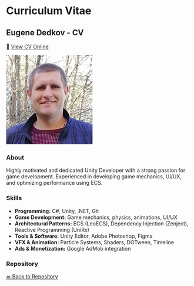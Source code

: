 # Curriculum Vitae

## Eugene Dedkov - CV

🔗 [View CV Online](https://jenyded.github.io/Curriculum-vitae/)

![Profile Photo](profile.jpg)

### About
Highly motivated and dedicated Unity Developer with a strong passion for game development. Experienced in developing game mechanics, UI/UX, and optimizing performance using ECS.

### Skills
- **Programming:** C#, Unity, .NET, Git
- **Game Development:** Game mechanics, physics, animations, UI/UX
- **Architectural Patterns:** ECS (LeoECS), Dependency Injection (Zenject), Reactive Programming (UniRx)
- **Tools & Software:** Unity Editor, Adobe Photoshop, Figma
- **VFX & Animation:** Particle Systems, Shaders, DOTween, Timeline
- **Ads & Monetization:** Google AdMob integration

### Repository
[🔙 Back to Repository](https://github.com/Jenyded/Curriculum-vitae/tree/main)
